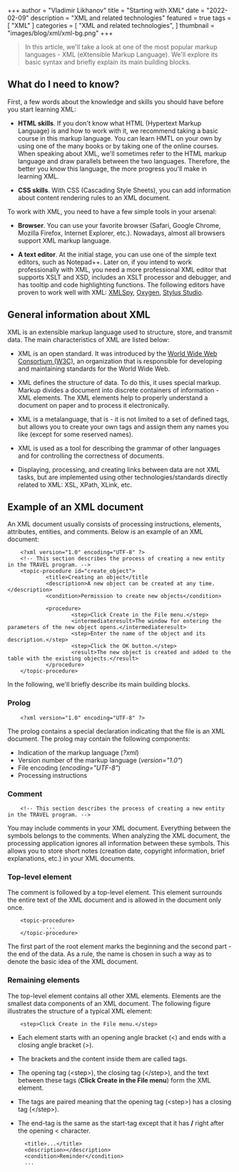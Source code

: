 +++
author = "Vladimir Likhanov"
title = "Starting with XML"
date = "2022-02-09"
description = "XML and related technologies"
featured = true
tags = [
    "XML"
]
categories = [
    "XML and related technologies",
]
thumbnail = "images/blog/xml/xml-bg.png"
+++

> In this article, we'll take a look at one of the most popular markup languages - XML (eXtensible Markup Language). We'll explore
its basic syntax and briefly explain its main building blocks.

## What do I need to know?

First, a few words about the knowledge and skills you should have before you start learning XML:

* **HTML skills**. If you don't know what HTML (Hypertext Markup Language) is and how to work with it, we recommend taking a basic course
in this markup language. You can learn HMTL on your own by using one of the many books or by taking one of the online courses. When speaking
about XML, we'll sometimes refer to the HTML markup language and draw parallels between the two languages. Therefore, the better you know
this language, the more progress you'll make in learning XML.

* **CSS skills**. With CSS (Cascading Style Sheets), you can add information about content rendering rules to an XML document.

To work with XML, you need to have a few simple tools in your arsenal:

* **Browser**. You can use your favorite browser (Safari, Google Chrome, Mozilla Firefox, Internet Explorer, etc.). Nowadays, almost all browsers
support XML markup language.

* **A text editor**. At the initial stage, you can use one of the simple text editors, such as Notepad++. Later on, if you intend to
work professionally with XML, you need a more professional XML editor that supports XSLT and XSD, includes an XSLT processor and debugger, and
has tooltip and code highlighting functions. The following editors have proven to work well with XML: [XMLSpy](https://www.altova.com/xmlspy-xml-editor),
[Oxygen](https://www.oxygenxml.com/), [Stylus Studio](http://www.stylusstudio.com).

## General information about XML

XML is an extensible markup language used to structure, store, and transmit data. The main characteristics of XML are listed below:

* XML is an open standard. It was introduced by the [World Wide Web Consortium (W3C)](https://www.w3.org/), an organization that is responsible for
developing and maintaining standards for the World Wide Web.

* XML defines the structure of data. To do this, it uses special markup. Markup divides a document into discrete containers of information -
XML elements. The XML elements help to properly understand a document on paper and to process it electronically.

* XML is a metalanguage, that is - it is not limited to a set of defined tags, but allows you to create your own tags and assign them any
names you like (except for some reserved names).

* XML is used as a tool for describing the grammar of other languages and for controlling the correctness of documents.

* Displaying, processing, and creating links between data are not XML tasks, but are implemented using other technologies/standards directly
related to XML: XSL, XPath, XLink, etc.

## Example of an XML document

An XML document usually consists of processing instructions, elements, attributes, entities, and comments. Below is an example of an XML document:

        <?xml version="1.0" encoding="UTF-8" ?>
        <!-- This section describes the process of creating a new entity in the TRAVEL program. -->
        <topic-procedure id="create_object">
                <title>Creating an object</title
                <description>A new object can be created at any time.</description>
                <condition>Permission to create new objects</condition>

                <procedure>
                        <step>Click Create in the File menu.</step>
                        <intermediateresult>The window for entering the parameters of the new object opens.</intermediateresult>
                        <step>Enter the name of the object and its description.</step>
                        <step>Click the OK button.</step>
                        <result>The new object is created and added to the table with the existing objects.</result>
                </procedure>
        </topic-procedure>

In the following, we'll briefly describe its main building blocks.

### Prolog

        <?xml version="1.0" encoding="UTF-8" ?>

The prolog contains a special declaration indicating that the file is an XML document. The prolog may contain the following components:

* Indication of the markup language (*?xml*)
* Version number of the markup language (*version="1.0"*)
* File encoding (*encoding="UTF-8"*)
* Processing instructions

### Comment

        <!-- This section describes the process of creating a new entity in the TRAVEL program. -->

You may include comments in your XML document. Everything between the *<!--* and *--->* symbols belongs to the comments. When analyzing
the XML document, the processing application ignores all information between these symbols. This allows you to store short notes (creation date,
copyright information, brief explanations, etc.) in your XML documents. 


### Top-level element

The comment is followed by a top-level element. This element surrounds the entire text of the XML document and is allowed
in the document only once.

        <topic-procedure>
                ...
        </topic-procedure>

The first part of the root element marks the beginning and the second part - the end of the data. As a rule, the name is chosen in
such a way as to denote the basic idea of the XML document. 

### Remaining elements

The top-level element contains all other XML elements. Elements are the smallest data components of an XML document. The following
figure illustrates the structure of a typical XML element:

        <step>Click Create in the File menu.</step>

* Each element starts with an opening angle bracket (<) and ends with a closing angle bracket (>).

* The brackets and the content inside them are called tags.

* The opening tag (&lt;step&gt;), the closing tag (&lt;/step&gt;), and the text between these tags (**Click Create in the File menu**) form
the XML element.

* The tags are paired meaning that the opening tag (&lt;step&gt;) has a closing tag (&lt;/step&gt;).

* The end-tag is the same as the start-tag except that it has **/** right after the opening < character.

        <title>...</title>
        <description></description>
        <condition>Reminder</condition>
        ...
